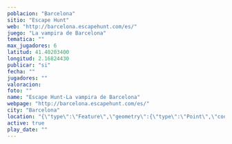 ```yaml
---
poblacion: "Barcelona"
sitio: "Escape Hunt"
web: "http://barcelona.escapehunt.com/es/"
juego: "La vampira de Barcelona"
tematica: ""
max_jugadores: 6
latitud: 41.40203400
longitud: 2.16824430
publicar: "si"
fecha: ""
jugadores: ""
valoracion: 
foto: ""
name: "Escape Hunt-La vampira de Barcelona"
webpage: "http://barcelona.escapehunt.com/es/"
city: "Barcelona"
location: "{\"type\":\"Feature\",\"geometry\":{\"type\":\"Point\",\"coordinates\":[\"41,40203400\",\"2,16824430\"]}}"
active: true
play_date: ""
---
```

